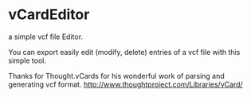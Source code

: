 # vCardEditor
a simple vcf file Editor.

You can export easily edit (modify, delete)  entries of a vcf file with this simple tool. 

Thanks for Thought.vCards for his wonderful work of parsing and generating vcf format.
http://www.thoughtproject.com/Libraries/vCard/



